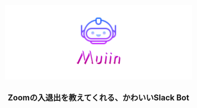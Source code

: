 ![Muiin-Logo](https://raw.githubusercontent.com/lit-kansai/muiin/main/header.png)

<h2 align="center">Zoomの入退出を教えてくれる、かわいいSlack Bot</h2>
